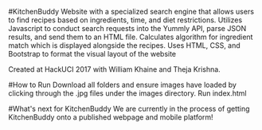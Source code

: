 #KitchenBuddy
Website with a specialized search engine that allows users to find recipes based on ingredients, time, and diet restrictions.
Utilizes Javascript to conduct search requests into the Yummly API, parse JSON results, and send them to an HTML file. Calculates algorithm for ingredient match which is displayed alongside the recipes. Uses HTML, CSS, and Bootstrap to format the visual layout of the website 

Created at HackUCI 2017 with William Khaine and Theja Krishna. 

#How to Run
Download all folders and ensure images have loaded by clicking through the .jpg files under the images directory. 
Run index.html 


#What's next for KitchenBuddy 
We are currently in the process of getting KitchenBuddy onto a published webpage and mobile platform!

